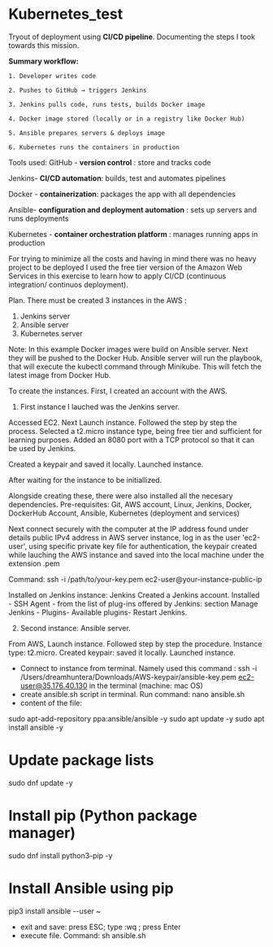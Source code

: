 # Kubernetes_test
Tryout of deployment using **CI/CD pipeline**. Documenting the steps I took towards this mission.

**Summary workflow:**

    1. Developer writes code
    
    2. Pushes to GitHub → triggers Jenkins
    
    3. Jenkins pulls code, runs tests, builds Docker image
    
    4. Docker image stored (locally or in a registry like Docker Hub)
    
    5. Ansible prepares servers & deploys image
    
    6. Kubernetes runs the containers in production

Tools used:
GitHub - **version control** : store and tracks code

Jenkins-  **CI/CD automation**: builds, test and automates pipelines

Docker - **containerization**: packages the app with all dependencies

Ansible- **configuration and deployment automation** : sets up servers and runs deployments

Kubernetes - **container orchestration platform** : manages running apps in production


For trying to minimize all the costs and having in mind there was no heavy project to be deployed I used the free tier version of the Amazon Web Services in this exercise to learn how to apply CI/CD (continuous integration/ continuos deployment).

Plan. There must be created 3 instances in the AWS :
1. Jenkins server
2. Ansible server
3. Kubernetes server

Note: In this example Docker images were build on Ansible server. Next they will be pushed to the Docker Hub. Ansible server will run the playbook, that will execute the kubectl command through Minikube. This will fetch the latest image from Docker Hub.

 
To create the instances. First, I created an account with the AWS. 

1. First instance I lauched was the Jenkins server.

Accessed EC2. Next Launch instance. Followed the step by step the process. Selected a t2.micro instance type, being free tier and sufficient for learning purposes. Added an 8080 port with a TCP protocol so that it can be used by Jenkins.

Created a keypair and saved it locally. Launched instance.

After waiting for the instance to be initiallized.

Alongside creating these, there were also installed all the necesary dependencies. Pre-requisites: Git, AWS account, Linux, Jenkins, Docker, DockerHub Account, Ansible, Kubernetes (deployment and services)

Next connect securely with the computer at the IP address found under details public IPv4 address in AWS server instance, log in as the user 'ec2-user', using specific private key file for authentication, the keypair created while lauching the AWS instance and saved into the local machine under the extension .pem 

Command: ssh -i /path/to/your-key.pem ec2-user@your-instance-public-ip

Installed on Jenkins instance: Jenkins
    Created a Jenkins account. Installed - SSH Agent - from the list of plug-ins offered by Jenkins: section  Manage Jenkins - Plugins- Available plugins- Restart Jenkins.

2. Second instance: Ansible server.

From AWS, Launch instance. Followed step by step the procedure. Instance type: t2.micro. Created keypair: saved it locally. 
Launched instance.

- Connect to instance from terminal. Namely used this command : ssh -i /Users/dreamhuntera/Downloads/AWS-keypair/ansible-key.pem ec2-user@35.176.40.130  in the terminal (machine: mac OS) 
- create ansible.sh script in terminal. Run command: nano ansible.sh
- content of the file:

sudo apt-add-repository ppa:ansible/ansible -y
sudo apt update -y
sudo apt install ansible -y
# Update package lists
sudo dnf update -y

# Install pip (Python package manager)
sudo dnf install python3-pip -y
 
# Install Ansible using pip
pip3 install ansible --user
~                             
- exit and save: press ESC; type :wq ; press Enter
- execute file. Command: sh ansible.sh


